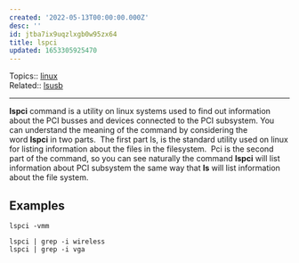 ```yaml
---
created: '2022-05-13T00:00:00.000Z'
desc: ''
id: jtba7ix9uqzlxgb0w95zx64
title: lspci
updated: 1653305925470
---
```

   
Topics::  [linux](../topics/linux.md)   
Related::  [lsusb](../devlog/lsusb.md)   
   
   
---   
   
**lspci** command is a utility on linux systems used to find out information about the PCI busses and devices connected to the PCI subsystem. You can understand the meaning of the command by considering the word **lspci** in two parts.  The first part ls, is the standard utility used on linux for listing information about the files in the filesystem.  Pci is the second part of the command, so you can see naturally the command **lspci** will list information about PCI subsystem the same way that **ls** will list information about the file system.   
   
## Examples   
   
```
lspci -vmm
```
   
   
```
lspci | grep -i wireless
lspci | grep -i vga
```
